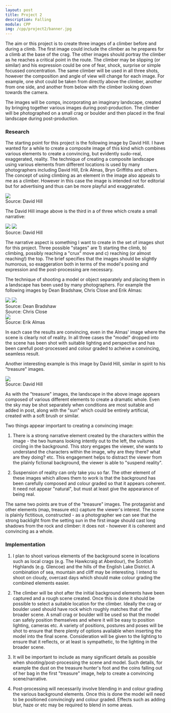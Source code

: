 ```yaml
---
layout: post
title: Project 2
description: Falling
module: CPP
img: /cpp/project2/banner.jpg
---
```


 

The aim or this project is to create three images of a climber before and during a climb. The first image could include the climber as he prepares for a climb at the base of the crag. The other images should portray the climber as he reaches a critical point in the route. The climber may be slipping (or similar) and his expression could be one of fear, shock, surprise or simple focussed concentration. The same climber will be used in all three shots, however the composition and angle of view will change for each image. For example, one shot could be taken from directly above the climber, another from one side, and another from below with the climber looking down towards the camera.

The images will be comps, incorporating an imaginary landscape, created by bringing together various images during post-production. The climber will be photographed on a small crag or boulder and then placed in the final landscape during post-production.

### Research

The starting point for this project is the following image by David Hill. I have wanted for a while to create a composite image of this kind which combines various elements to create a convincing, but evidently sudo-real, exaggerated, reality. The technique of creating a composite landscape using various elements from different locations is used by many photographers including David Hill, Erik Almas, Bryn Griffiths and others. The concept of using climbing as an element in the image also appeals to me as a climber. However in this case the image is intended not for editorial but for advertising and thus can be more playful and exaggerated.

<div class="img_row">
    <img class="col three" src="dave-hill-1.jpg"/>
</div>
<div class="col three caption">
    Source: David Hill
</div>

The David Hill image above is the third in a of three which create a small narrative:

<div class="img_row">
    <img class="col two" src="dave-hill-2.jpg"/>
    <img class="col one" src="dave-hill-3.jpg"/>
</div>
<div class="col three caption">
    Source: David Hill
</div>

The narrative aspect is something I want to create in the set of images shot for this project. Three possible "stages" are 1) starting the climb, b) climbing, possibly reaching a "crux" move and c) reaching (or almost reaching!) the top. The brief specifies that the images should be slightly humorous, so exaggeration both in terms of the model's posing and expression and the post-processing are necessary.

The technique of shooting a model or object separately and placing them in a landscape has been used by many photographers. For example the following images by Dean Bradshaw, Chris Close and Erik Almas:

<div class="img_row">
    <img class="col two" src="dean-bradshaw-1.jpg"/>
    <img class="col one" src="chris-close-1.jpg"/>
</div>
<div class="caption">
    <div class="col two">Source: Dean Bradshaw</div>
    <div class="col one">Source: Chris Close</div>
</div>

<div class="img_row">
    <img class="col three" src="erik-almas-1.jpg"/>
</div>
<div class="col three caption">
    Source: Erik Almas
</div>

In each case the results are convincing, even in the Almas' image where the scene is clearly not of reality. In all three cases the "model" dropped into the scene has been shot with suitable lighting and perspective and has been carefull post-processed and colour graded to acheive a convincing, seamless result.

Another interesting example is this image by David Hill, similar in spirit to his "treasure" images.

<div class="center">
    <img class="col three" src="dave-hill-4.jpg"/>
</div>
<div class="col three caption">
    Source: David Hill
</div>

As with the "treasure" images, the landscape in the above image appears composed of various different elements to create a dramatic whole. Even the sky may be shot separately when conditions are most suitable and added in post, along with the "sun" which could be entirely artificial, created with a soft brush or similar.

Two things appear important to creating a convincing image:

1. There is a strong narrative element created by the characters within the image - the two humans looking intently out to the left, the vultures circling in the background. This story engages the viewer, she wants to understand the characters within the image, why are they there? what are they doing? etc. This engagement helps to distract the viewer from the plainly fictional background, the viewer is able to "suspend reality".
    
2. Suspension of reality can only take you so far. The other element of these images which allows them to work is that the background has been carefully composed and colour graded so that it appears coherent. It need not appear "natural", but must at least give the appearance of being real.

The same two points are true of the "treasure" images. The protaganist and other elements (map, treasure etc) capture the viewer's interest. The scene is plainly fictitious, constructed - as a photographer we can see that the strong backlight from the setting sun in the first image should cast long shadows from the rock and climber: it does not - however it is coherent and convincing as a whole.

### Implementation

1. I plan to shoot various elements of the background scene in locations such as local crags (e.g. The Hawkcraig at Aberdour), the Scottish Highlands (e.g. Glencoe) and the hills of the English Lake District. A combination of sea, mountain and cliff may be interesting. I intend to shoot on cloudy, overcast days which should make colour grading the combined elements easier.

2. The climber will be shot after the initial background elements have been captured and a rough scene created. Once this is done it should be possible to select a suitable location for the climber. Ideally the crag or boulder used should have rock which roughly matches that of the broader scene. A small crag or boulder will be used so that the model can safely position themselves and where it will be easy to position lighting, cameras etc. A variety of positions, postures and poses will be shot to ensure that there plenty of options available when inserting the model into the final scene. Consideration will be given to the lighting to ensure that it reflects, or at least is sympathetic, to the lighting in the broader scene.

3. It will be important to include as many significant details as possible when shooting/post-processing the scene and model. Such details, for example the dust on the treasure hunter's foot and the coins falling out of her bag in the first "treasure" image, help to create a convincing scene/narrative.

4. Post-processing will necessarily involve blending in and colour grading the various background elements. Once this is done the model will need to be positioned convincingly and colour graded. Effects such as adding blur, haze or etc may be required to blend in some areas.


